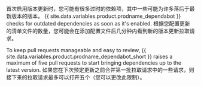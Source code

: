 首次启用版本更新时，您可能有很多过时的依赖项，其中一些可能为许多落后于最新版本的版本。 {{ site.data.variables.product.prodname_dependabot }} checks for outdated dependencies as soon as it's enabled. 根据您配置更新的清单文件的数量，您可能会在添加配置文件后几分钟内看到新的版本更新拉取请求。

To keep pull requests manageable and easy to review, {{ site.data.variables.product.prodname_dependabot_short }} raises a maximum of five pull requests to start bringing dependencies up to the latest version. 如果您在下次预定更新之前合并第一批拉取请求中的一些请求，则接下来的拉取请求最多可以打开五个（您可以更改此限制）。
